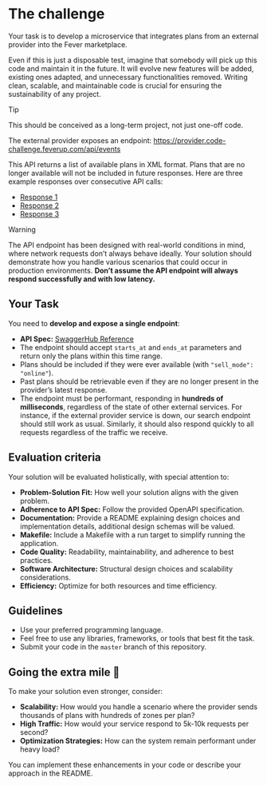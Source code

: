 # The challenge

Your task is to develop a microservice that integrates plans from an external provider into the Fever marketplace.

Even if this is just a disposable test, imagine that somebody will pick up this code and maintain it in the future. It will evolve new features will be added, existing ones adapted, and unnecessary functionalities removed. Writing clean, scalable, and maintainable code is crucial for ensuring the sustainability of any project.

> [!TIP]
> This should be conceived as a long-term project, not just one-off code.

The external provider exposes an endpoint: https://provider.code-challenge.feverup.com/api/events

This API returns a list of available plans in XML format. Plans that are no longer available will not be included in future responses. Here are three example responses over consecutive API calls:

- [Response 1](https://gist.githubusercontent.com/acalvotech/55223c0e5c55baa33086e2383badba64/raw/1cab82e2d1f3adc8d3b3dace0a409844bed698f0/response_1.xml)
- [Response 2](https://gist.githubusercontent.com/acalvotech/d9c6fc5a5920bf741638d6179c8c07ed/raw/2b4ca961f05b2eebc0682f21357d37ac0eb5c80a/response_2.xml)
- [Response 3](https://gist.githubusercontent.com/acalvotech/7c107daacfd05f32c1c1bcd7209d85ef/raw/ea4c4c8d2b7ccf2ae2be153d45353fb7187f5236/response_3.xml)

> [!WARNING]
> The API endpoint has been designed with real-world conditions in mind, where network requests don’t always behave ideally. Your solution should demonstrate how you handle various scenarios that could occur in production environments. **Don’t assume the API endpoint will always respond successfully and with low latency.**

## Your Task

You need to **develop and expose a single endpoint**:

- **API Spec:** [SwaggerHub Reference](https://app.swaggerhub.com/apis-docs/luis-pintado-feverup/backend-test/1.0.0)
- The endpoint should accept `starts_at` and `ends_at` parameters and return only the plans within this time range.
- Plans should be included if they were ever available (with `"sell_mode": "online"`).
- Past plans should be retrievable even if they are no longer present in the provider’s latest response.
- The endpoint must be performant, responding in **hundreds of milliseconds**, regardless of the state of other external services. For instance, if the external provider service is down, our search endpoint should still work as usual. Similarly, it should also respond quickly to all requests regardless of the traffic we receive.

## Evaluation criteria

Your solution will be evaluated holistically, with special attention to:

- **Problem-Solution Fit:** How well your solution aligns with the given problem.
- **Adherence to API Spec:** Follow the provided OpenAPI specification.
- **Documentation:** Provide a README explaining design choices and implementation details, additional design schemas will be valued.
- **Makefile:** Include a Makefile with a run target to simplify running the application.
- **Code Quality:** Readability, maintainability, and adherence to best practices.
- **Software Architecture:** Structural design choices and scalability considerations.
- **Efficiency:** Optimize for both resources and time efficiency.

## Guidelines

- Use your preferred programming language.
- Feel free to use any libraries, frameworks, or tools that best fit the task.
- Submit your code in the `master` branch of this repository.

## Going the extra mile 🚀

To make your solution even stronger, consider:

- **Scalability:** How would you handle a scenario where the provider sends thousands of plans with hundreds of zones per plan?
- **High Traffic:** How would your service respond to 5k-10k requests per second?
- **Optimization Strategies:** How can the system remain performant under heavy load?

You can implement these enhancements in your code or describe your approach in the README.
